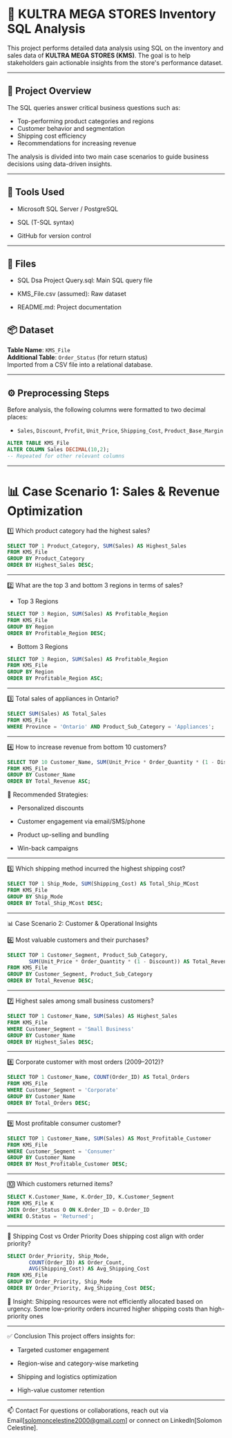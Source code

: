 # 🏬 KULTRA MEGA STORES Inventory SQL Analysis

This project performs detailed data analysis using SQL on the inventory and sales data of **KULTRA MEGA STORES (KMS)**. The goal is to help stakeholders gain actionable insights from the store's performance dataset.

---

## 📄 Project Overview

The SQL queries answer critical business questions such as:
- Top-performing product categories and regions
- Customer behavior and segmentation
- Shipping cost efficiency
- Recommendations for increasing revenue

The analysis is divided into two main case scenarios to guide business decisions using data-driven insights.

---
## 🧠 Tools Used
+ Microsoft SQL Server / PostgreSQL

+ SQL (T-SQL syntax)

+ GitHub for version control

---
## 📁 Files

- SQL Dsa Project Query.sql: Main SQL query file

- KMS_File.csv (assumed): Raw dataset

- README.md: Project documentation

## 📦 Dataset

**Table Name**: `KMS_File`  
**Additional Table**: `Order_Status` (for return status)  
Imported from a CSV file into a relational database.

---

## ⚙️ Preprocessing Steps

Before analysis, the following columns were formatted to two decimal places:
- `Sales`, `Discount`, `Profit`, `Unit_Price`, `Shipping_Cost`, `Product_Base_Margin`

```sql
ALTER TABLE KMS_File
ALTER COLUMN Sales DECIMAL(10,2);
-- Repeated for other relevant columns
```

---

# 📊 Case Scenario 1: Sales & Revenue Optimization

1️⃣ Which product category had the highest sales?

```sql
SELECT TOP 1 Product_Category, SUM(Sales) AS Highest_Sales
FROM KMS_File
GROUP BY Product_Category
ORDER BY Highest_Sales DESC;
```

---

2️⃣ What are the top 3 and bottom 3 regions in terms of sales?
* Top 3 Regions
```sql
SELECT TOP 3 Region, SUM(Sales) AS Profitable_Region
FROM KMS_File
GROUP BY Region
ORDER BY Profitable_Region DESC;
```

* Bottom 3 Regions
```sql
SELECT TOP 3 Region, SUM(Sales) AS Profitable_Region
FROM KMS_File
GROUP BY Region
ORDER BY Profitable_Region ASC;
```

---

3️⃣ Total sales of appliances in Ontario?
```sql
SELECT SUM(Sales) AS Total_Sales
FROM KMS_File
WHERE Province = 'Ontario' AND Product_Sub_Category = 'Appliances';
```

---

4️⃣ How to increase revenue from bottom 10 customers?
```sql
SELECT TOP 10 Customer_Name, SUM(Unit_Price * Order_Quantity * (1 - Discount)) AS Total_Revenue
FROM KMS_File
GROUP BY Customer_Name
ORDER BY Total_Revenue ASC;
```

📌 Recommended Strategies:

* Personalized discounts

* Customer engagement via email/SMS/phone

* Product up-selling and bundling

* Win-back campaigns
  
---

5️⃣ Which shipping method incurred the highest shipping cost?
```sql
SELECT TOP 1 Ship_Mode, SUM(Shipping_Cost) AS Total_Ship_MCost
FROM KMS_File
GROUP BY Ship_Mode
ORDER BY Total_Ship_MCost DESC;
```

---

📊 Case Scenario 2: Customer & Operational Insights

6️⃣ Most valuable customers and their purchases?
```sql
SELECT TOP 1 Customer_Segment, Product_Sub_Category,
       SUM(Unit_Price * Order_Quantity * (1 - Discount)) AS Total_Revenue
FROM KMS_File
GROUP BY Customer_Segment, Product_Sub_Category
ORDER BY Total_Revenue DESC;
```

---

7️⃣ Highest sales among small business customers?
```sql
SELECT TOP 1 Customer_Name, SUM(Sales) AS Highest_Sales
FROM KMS_File
WHERE Customer_Segment = 'Small Business'
GROUP BY Customer_Name
ORDER BY Highest_Sales DESC;
```

---

8️⃣ Corporate customer with most orders (2009–2012)?
```sql
SELECT TOP 1 Customer_Name, COUNT(Order_ID) AS Total_Orders
FROM KMS_File
WHERE Customer_Segment = 'Corporate'
GROUP BY Customer_Name
ORDER BY Total_Orders DESC;
```

---

9️⃣ Most profitable consumer customer?
```sql
SELECT TOP 1 Customer_Name, SUM(Sales) AS Most_Profitable_Customer
FROM KMS_File
WHERE Customer_Segment = 'Consumer'
GROUP BY Customer_Name
ORDER BY Most_Profitable_Customer DESC;
```

---
🔟 Which customers returned items?
```sql
SELECT K.Customer_Name, K.Order_ID, K.Customer_Segment
FROM KMS_File K
JOIN Order_Status O ON K.Order_ID = O.Order_ID
WHERE O.Status = 'Returned';
```

---
🚚 Shipping Cost vs Order Priority
Does shipping cost align with order priority?
```sql
SELECT Order_Priority, Ship_Mode,
       COUNT(Order_ID) AS Order_Count,
       AVG(Shipping_Cost) AS Avg_Shipping_Cost
FROM KMS_File
GROUP BY Order_Priority, Ship_Mode
ORDER BY Order_Priority, Avg_Shipping_Cost DESC;
```
📌 Insight: Shipping resources were not efficiently allocated based on urgency. Some low-priority orders incurred higher shipping costs than high-priority ones

---

✅ Conclusion
This project offers insights for:

* Targeted customer engagement

* Region-wise and category-wise marketing

* Shipping and logistics optimization

* High-value customer retention

---

📫 Contact
For questions or collaborations, reach out via Email[solomoncelestine2000@gmail.com] or connect on LinkedIn[Solomon Celestine].

